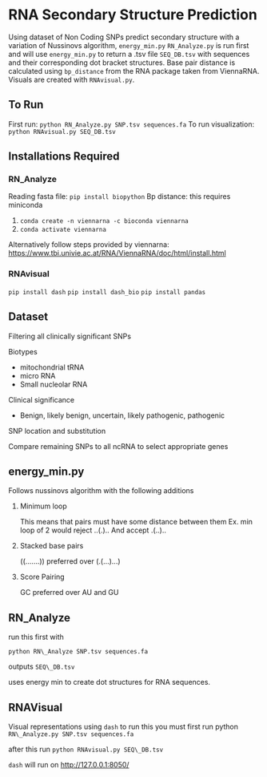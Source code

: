 ﻿# RNA Secondary Structure Prediction

Using dataset of Non Coding SNPs predict secondary structure with a variation of Nussinovs algorithm, `energy_min.py`
`RN_Analyze.py` is run first and will use `energy_min.py` to return a .tsv file `SEQ_DB.tsv` with sequences and their corresponding dot bracket structures. Base pair distance is calculated using `bp_distance` from the RNA package taken from ViennaRNA.
Visuals are created with `RNAvisual.py`.
## To Run
First run: `python RN_Analyze.py SNP.tsv sequences.fa`
To run visualization: `python RNAvisual.py SEQ_DB.tsv`

## Installations Required

### RN_Analyze
Reading fasta file: `pip install biopython` 
Bp distance: this requires miniconda 
1. `conda create -n viennarna -c bioconda viennarna` 
2. `conda activate viennarna`

Alternatively follow steps provided by viennarna:
			https://www.tbi.univie.ac.at/RNA/ViennaRNA/doc/html/install.html
### RNAvisual
`pip install dash`
`pip install dash_bio`
`pip install pandas`


 ## Dataset

Filtering all clinically significant SNPs

 Biotypes
 - mitochondrial tRNA
 - micro RNA
 - Small nucleolar RNA

Clinical significance

 - Benign, likely benign, uncertain, likely pathogenic, pathogenic

SNP location and substitution

Compare remaining SNPs to all ncRNA to select appropriate genes

## energy\_min.py

Follows nussinovs algorithm with the following additions

 

 1. Minimum loop
	
	This means that pairs must have some distance between them
	Ex. min loop of 2 would reject ..(.).. And accept .(..)..

2. Stacked base pairs

	((.......)) preferred over (.(...)...)

3. Score Pairing

	GC preferred over AU and GU

## RN\_Analyze

run this first with

`python RN\_Analyze SNP.tsv sequences.fa`

outputs `SEQ\_DB.tsv`

uses energy min to create dot structures for RNA sequences.

## RNAVisual

Visual representations using `dash`
to run this you must first run python 	`RN\_Analyze.py SNP.tsv sequences.fa`

after this run
`python RNAvisual.py SEQ\_DB.tsv`


`dash` will run on http://127.0.0.1:8050/

